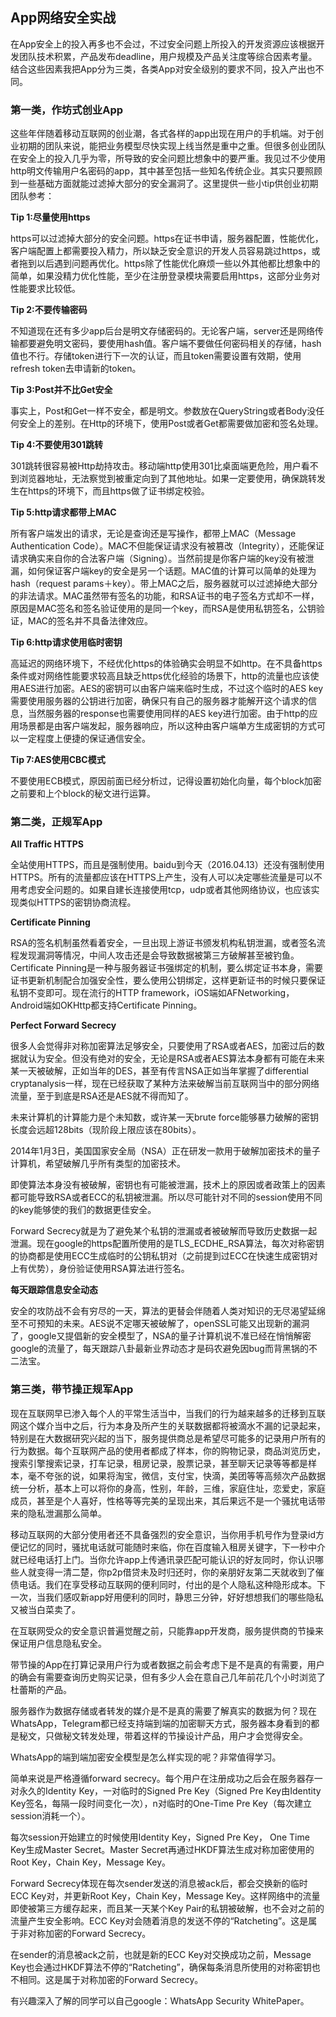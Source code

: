 ## **App网络安全实战**

在App安全上的投入再多也不会过，不过安全问题上所投入的开发资源应该根据开发团队技术积累，产品发布deadline，用户规模及产品关注度等综合因素考量。结合这些因素我把App分为三类，各类App对安全级别的要求不同，投入产出也不同。

### **第一类，作坊式创业App**

这些年伴随着移动互联网的创业潮，各式各样的app出现在用户的手机端。对于创业初期的团队来说，能把业务模型尽快实现上线当然是重中之重。但很多创业团队在安全上的投入几乎为零，所导致的安全问题比想象中的要严重。我见过不少使用http明文传输用户名密码的app，其中甚至包括一些知名传统企业。其实只要照顾到一些基础方面就能过滤掉大部分的安全漏洞了。这里提供一些小tip供创业初期团队参考：

**Tip 1:尽量使用https**

https可以过滤掉大部分的安全问题。https在证书申请，服务器配置，性能优化，客户端配置上都需要投入精力，所以缺乏安全意识的开发人员容易跳过https，或者拖到以后遇到问题再优化。https除了性能优化麻烦一些以外其他都比想象中的简单，如果没精力优化性能，至少在注册登录模块需要启用https，这部分业务对性能要求比较低。

**Tip 2:不要传输密码**

不知道现在还有多少app后台是明文存储密码的。无论客户端，server还是网络传输都要避免明文密码，要使用hash值。客户端不要做任何密码相关的存储，hash值也不行。存储token进行下一次的认证，而且token需要设置有效期，使用refresh token去申请新的token。

**Tip 3:Post并不比Get安全**

事实上，Post和Get一样不安全，都是明文。参数放在QueryString或者Body没任何安全上的差别。在Http的环境下，使用Post或者Get都需要做加密和签名处理。

**Tip 4:不要使用301跳转**

301跳转很容易被Http劫持攻击。移动端http使用301比桌面端更危险，用户看不到浏览器地址，无法察觉到被重定向到了其他地址。如果一定要使用，确保跳转发生在https的环境下，而且https做了证书绑定校验。

**Tip 5:http请求都带上MAC**

所有客户端发出的请求，无论是查询还是写操作，都带上MAC（Message Authentication Code）。MAC不但能保证请求没有被篡改（Integrity），还能保证请求确实来自你的合法客户端（Signing）。当然前提是你客户端的key没有被泄漏，如何保证客户端key的安全是另一个话题。MAC值的计算可以简单的处理为hash（request params＋key）。带上MAC之后，服务器就可以过滤掉绝大部分的非法请求。MAC虽然带有签名的功能，和RSA证书的电子签名方式却不一样，原因是MAC签名和签名验证使用的是同一个key，而RSA是使用私钥签名，公钥验证，MAC的签名并不具备法律效应。

**Tip 6:http请求使用临时密钥**

高延迟的网络环境下，不经优化https的体验确实会明显不如http。在不具备https条件或对网络性能要求较高且缺乏https优化经验的场景下，http的流量也应该使用AES进行加密。AES的密钥可以由客户端来临时生成，不过这个临时的AES key需要使用服务器的公钥进行加密，确保只有自己的服务器才能解开这个请求的信息，当然服务器的response也需要使用同样的AES key进行加密。由于http的应用场景都是由客户端发起，服务器响应，所以这种由客户端单方生成密钥的方式可以一定程度上便捷的保证通信安全。

**Tip 7:AES使用CBC模式**

不要使用ECB模式，原因前面已经分析过，记得设置初始化向量，每个block加密之前要和上个block的秘文进行运算。

### **第二类，正规军App**

**All Traffic HTTPS**

全站使用HTTPS，而且是强制使用。baidu到今天（2016.04.13）还没有强制使用HTTPS。所有的流量都应该在HTTPS上产生，没有人可以决定哪些流量是可以不用考虑安全问题的。如果自建长连接使用tcp，udp或者其他网络协议，也应该实现类似HTTPS的密钥协商流程。

**Certificate Pinning**

RSA的签名机制虽然看着安全，一旦出现上游证书颁发机构私钥泄漏，或者签名流程发现漏洞等情况，中间人攻击还是会导致数据被第三方破解甚至被钓鱼。Certificate Pinning是一种与服务器证书强绑定的机制，要么绑定证书本身，需要证书更新机制配合加强安全性，要么使用公钥绑定，这样更新证书的时候只要保证私钥不变即可。现在流行的HTTP framework，iOS端如AFNetworking，Android端如OKHttp都支持Certificate Pinning。

**Perfect Forward Secrecy**

很多人会觉得非对称加密算法足够安全，只要使用了RSA或者AES，加密过后的数据就认为安全。但没有绝对的安全，无论是RSA或者AES算法本身都有可能在未来某一天被破解，正如当年的DES，甚至有传言NSA正如当年掌握了differential cryptanalysis一样，现在已经获取了某种方法来破解当前互联网当中的部分网络流量，至于到底是RSA还是AES就不得而知了。

未来计算机的计算能力是个未知数，或许某一天brute force能够暴力破解的密钥长度会远超128bits（现阶段上限应该在80bits）。

2014年1月3日，美国国家安全局（NSA）正在研发一款用于破解加密技术的量子计算机，希望破解几乎所有类型的加密技术。

即使算法本身没有被破解，密钥也有可能被泄漏，技术上的原因或者政策上的因素都可能导致RSA或者ECC的私钥被泄漏。所以尽可能针对不同的session使用不同的key能够使的我们的数据更佳安全。

Forward Secrecy就是为了避免某个私钥的泄漏或者被破解而导致历史数据一起泄漏。现在google的https配置所使用的是TLS_ECDHE_RSA算法，每次对称密钥的协商都是使用ECC生成临时的公钥私钥对（之前提到过ECC在快速生成密钥对上有优势），身份验证使用RSA算法进行签名。

**每天跟踪信息安全动态**

安全的攻防战不会有穷尽的一天，算法的更替会伴随着人类对知识的无尽渴望延绵至不可预知的未来。AES说不定哪天被破解了，openSSL可能又出现新的漏洞了，google又提倡新的安全模型了，NSA的量子计算机说不准已经在悄悄解密google的流量了，每天跟踪八卦最新业界动态才是码农避免因bug而背黑锅的不二法宝。

### **第三类，带节操正规军App**

现在互联网早已渗入每个人的平常生活当中，当我们的行为越来越多的迁移到互联网这个媒介当中之后，行为本身及所产生的关联数据都将被滴水不漏的记录起来，特别是在大数据研究兴起的当下，服务提供商总是希望尽可能多的记录用户所有的行为数据。每个互联网产品的使用者都成了样本，你的购物记录，商品浏览历史，搜索引擎搜索记录，打车记录，租房记录，股票记录，甚至聊天记录等等都是样本，毫不夸张的说，如果将淘宝，微信，支付宝，快滴，美团等等高频次产品数据统一分析，基本上可以将你的身高，性别，年龄，三维，家庭住址，恋爱史，家庭成员，甚至是个人喜好，性格等等完美的呈现出来，其后果远不是一个骚扰电话带来的隐私泄漏那么简单。

移动互联网的大部分使用者还不具备强烈的安全意识，当你用手机号作为登录id方便记忆的同时，骚扰电话就可能随时来临，你在百度输入租房关键字，下一秒中介就已经电话打上门。当你允许app上传通讯录匹配可能认识的好友同时，你认识哪些人就变得一清二楚，你p2p借贷未及时归还时，你的亲朋好友第二天就收到了催债电话。我们在享受移动互联网的便利同时，付出的是个人隐私这种隐形成本。下一次，当我们感叹新app好用便利的同时，静思三分钟，好好想想我们的哪些隐私又被当白菜卖了。

在互联网受众的安全意识普遍觉醒之前，只能靠app开发商，服务提供商的节操来保证用户信息隐私安全。

带节操的App在打算记录用户行为或者数据之前会考虑下是不是真的有需要，用户的确会有需要查询历史购买记录，但有多少人会在意自己几年前花几个小时浏览了杜蕾斯的产品。

服务器作为数据存储或者转发的媒介是不是真的需要了解真实的数据为何？现在WhatsApp，Telegram都已经支持端到端的加密聊天方式，服务器本身看到的都是秘文，只做秘文转发处理，带着这样的节操设计产品，用户才会觉得安全。

WhatsApp的端到端加密安全模型是怎么样实现的呢？非常值得学习。

简单来说是严格遵循forward secrecy。每个用户在注册成功之后会在服务器存一对永久的Identity Key，一对临时的Signed Pre Key（Signed Pre Key由Identity Key签名，每隔一段时间变化一次），n对临时的One-Time Pre Key（每次建立session消耗一个）。

每次session开始建立的时候使用Identity Key，Signed Pre Key， One Time Key生成Master Secret。Master Secret再通过HKDF算法生成对称加密使用的Root Key，Chain Key，Message Key。

Forward Secrecy体现在每次sender发送的消息被ack后，都会交换新的临时ECC Key对，并更新Root Key，Chain Key，Message Key。这样网络中的流量即使被第三方缓存起来，而且某一天某个Key Pair的私钥被破解，也不会对之前的流量产生安全影响。ECC Key对会随着消息的发送不停的“Ratcheting”。这是属于非对称加密的Forward Secrecy。

在sender的消息被ack之前，也就是新的ECC Key对交换成功之前，Message Key也会通过HKDF算法不停的“Ratcheting”，确保每条消息所使用的对称密钥也不相同。这是属于对称加密的Forward Secrecy。

有兴趣深入了解的同学可以自己google：WhatsApp Security WhitePaper。